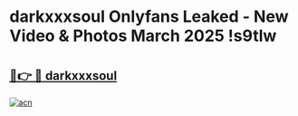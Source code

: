 # darkxxxsoul Onlyfans Leaked - New Video & Photos March 2025 !s9tlw

# <h2><a href="https://x0y74o.iuczelnia.edu.pl?title=darkxxxsoul&ref=s9tlw">🔗👉 🔴 darkxxxsoul</a></h2>

[![acn](https://github.com/user-attachments/assets/0f9c940e-d8b0-45ae-aac7-cd30a18b3e1c)](https://x0y74o.iuczelnia.edu.pl?title=darkxxxsoul&ref=s9tlw)

